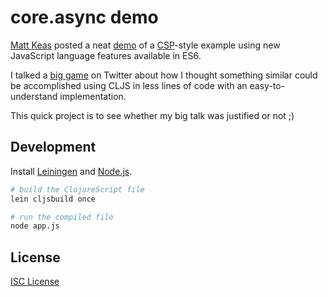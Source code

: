 # core.async demo

[Matt Keas] posted a neat [demo] of a [CSP]-style example using new JavaScript
language features available in ES6.

I talked a [big game] on Twitter about how I thought something similar could be
accomplished using CLJS in less lines of code with an easy-to-understand
implementation.

This quick project is to see whether my big talk was justified or not ;)

## Development

Install [Leiningen] and [Node.js].

```sh
# build the ClojureScript file
lein cljsbuild once

# run the compiled file
node app.js

```

## License

[ISC License]

[Matt Keas]:https://twitter.com/matthiasak
[demo]:https://goo.gl/NPaSi4
[CSP]:https://en.wikipedia.org/wiki/Communicating_sequential_processes
[big game]:https://twitter.com/matthiasak/status/623895714058272773
[Leiningen]:http://leiningen.org/
[Node.js]:https://nodejs.org/
[ISC License]:LICENSE.md
